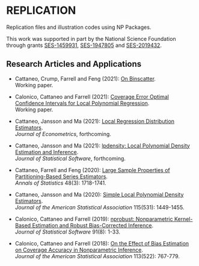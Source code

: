 # REPLICATION

Replication files and illustration codes using NP Packages.

This work was supported in part by the National Science Foundation through grants [SES-1459931](https://www.nsf.gov/awardsearch/showAward?AWD_ID=1459931), [SES-1947805](https://www.nsf.gov/awardsearch/showAward?AWD_ID=1947805) and [SES-2019432](https://www.nsf.gov/awardsearch/showAward?AWD_ID=2019432).

## Research Articles and Applications

- Cattaneo, Crump, Farrell and Feng (2021): [On Binscatter](https://github.com/nppackages-replication/CCFF_2021_wp).<br>
Working paper.

- Calonico, Cattaneo and Farrell (2021): [Coverage Error Optimal Confidence Intervals for Local Polynomial Regression](https://github.com/nppackages-replication/CCF_2021_Bernoulli).<br>
Working paper.

- Cattaneo, Jansson and Ma (2021): [Local Regression Distribution Estimators](https://github.com/nppackages-replication/CJM_2021_JOE).<br>
_Journal of Econometrics_, forthcoming.

- Cattaneo, Jansson and Ma (2021): [lpdensity: Local Polynomial Density Estimation and Inference](https://github.com/nppackages-replication/CJM_2021_JSS).<br>
_Journal of Statistical Software_, forthcoming.

- Cattaneo, Farrell and Feng (2020): [Large Sample Properties of Partitioning-Based Series Estimators](https://github.com/nppackages-replication/CFF-2020-AOS).<br>
_Annals of Statistics_ 48(3): 1718-1741.

- Cattaneo, Jansson and Ma (2020): [Simple Local Polynomial Density Estimators](https://github.com/nppackages-replication/CJM_2020_JASA).<br>
_Journal of the American Statistical Association_ 115(531): 1449-1455.

- Calonico, Cattaneo and Farrell (2019): [nprobust: Nonparametric Kernel-Based Estimation and Robust Bias-Corrected Inference](https://github.com/nppackages-replication/CCF_2019_JSS).<br>
_Journal of Statistical Software_ 91(8): 1-33.

- Calonico, Cattaneo and Farrell (2018): [On the Effect of Bias Estimation on Coverage Accuracy in Nonparametric Inference](https://github.com/nppackages-replication/CCF_2018_JASA).<br>
_Journal of the American Statistical Association_ 113(522): 767-779.

<br><br>
